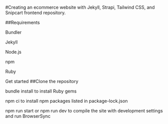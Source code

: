 #Creating an ecommerce website with Jekyll, Strapi, Tailwind CSS, and Snipcart frontend repository.

##Requirements

Bundler

Jekyll

Node.js

npm

Ruby

Get started
##Clone the repository

bundle install to install Ruby gems

npm ci to install npm packages listed in package-lock.json

npm run start or npm run dev to compile the site with development settings and run BrowserSync

